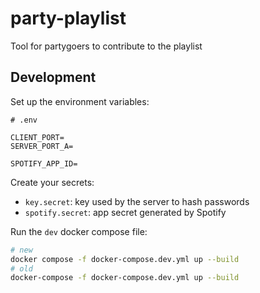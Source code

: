 # party-playlist

Tool for partygoers to contribute to the playlist

## Development

Set up the environment variables:

```
# .env

CLIENT_PORT=
SERVER_PORT_A=

SPOTIFY_APP_ID=
```

Create your secrets:

* `key.secret`: key used by the server to hash passwords
* `spotify.secret`: app secret generated by Spotify

Run the `dev` docker compose file:

```sh
# new
docker compose -f docker-compose.dev.yml up --build
# old
docker-compose -f docker-compose.dev.yml up --build
```

